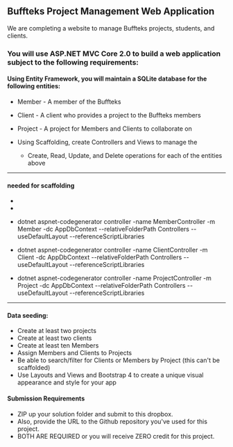 ## Buffteks Project Management Web Application

We are completing a website to manage Buffteks projects, students, and clients.

### You will use ASP.NET MVC Core 2.0 to build a web application subject to the following requirements:

#### Using Entity Framework,  you will maintain a SQLite database for the following entities:
* Member - A member of the Buffteks
* Client - A client who provides a project to the Buffteks members
* Project - A project for Members and Clients to collaborate on

* Using Scaffolding, create Controllers and Views to manage the 
    * Create, Read, Update, and Delete operations for each of the entities above

___________________________________________________________________________________________________

#### needed for scaffolding
* <DotNetCliToolReference Include="Microsoft.VisualStudio.Web.CodeGeneration.Tools" Version="2.0.4" />
* <PackageReference Include="Microsoft.VisualStudio.Web.CodeGeneration.Design" Version="2.1.6" />

* dotnet aspnet-codegenerator controller -name MemberController -m Member -dc AppDbContext --relativeFolderPath Controllers --useDefaultLayout --referenceScriptLibraries

* dotnet aspnet-codegenerator controller -name ClientController -m Client -dc AppDbContext --relativeFolderPath Controllers --useDefaultLayout --referenceScriptLibraries

* dotnet aspnet-codegenerator controller -name ProjectController -m Project -dc AppDbContext --relativeFolderPath Controllers --useDefaultLayout --referenceScriptLibraries

___________________________________________________________________________________________________
    
#### Data seeding:
* Create at least two projects
* Create at least two clients
* Create at least ten Members
* Assign Members and Clients to Projects
* Be able to search/filter for Clients or Members by Project (this can't be scaffolded)
* Use Layouts and Views and Bootstrap 4 to create a unique visual appearance and style for your app

#### Submission Requirements

* ZIP up your solution folder and submit to this dropbox.
* Also, provide the URL to the Github repository you've used for this project. 
* BOTH ARE REQUIRED or you will receive ZERO credit for this project.

